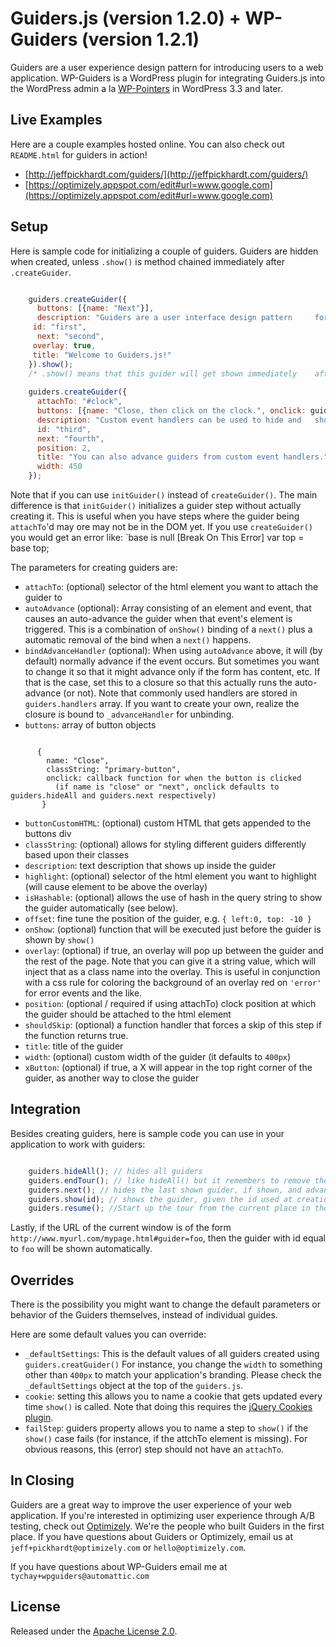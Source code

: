 Guiders.js (version 1.2.0) + WP-Guiders (version 1.2.1)
======================================================

Guiders are a user experience design pattern for introducing users to a web application.  WP-Guiders is a WordPress plugin for integrating Guiders.js into the WordPress admin a la [WP-Pointers](http://wpeden.com/how-to-use-wp-pointer-tooltip-in-wordpress-3-3/) in WordPress 3.3 and later.

Live Examples
-------------

Here are a couple examples hosted online.  You can also check out `README.html` for guiders in action!

- [http://jeffpickhardt.com/guiders/](http://jeffpickhardt.com/guiders/)
- [https://optimizely.appspot.com/edit#url=www.google.com](https://optimizely.appspot.com/edit#url=www.google.com)


Setup
-----

Here is sample code for initializing a couple of guiders.  Guiders are hidden when created, unless `.show()` is method chained immediately after `.createGuider`.

~~~ javascript

	guiders.createGuider({
	  buttons: [{name: "Next"}],
	  description: "Guiders are a user interface design pattern 	for introducing features of software. This dialog box, for 	example, is the first in a series of guiders that together make up a guide.",
 	 id: "first",
	  next: "second",
 	 overlay: true,
 	 title: "Welcome to Guiders.js!"
	}).show();
	/* .show() means that this guider will get shown immediately 	after creation. */
	
	guiders.createGuider({
	  attachTo: "#clock",
	  buttons: [{name: "Close, then click on the clock.", onclick: guiders.hideAll}],
	  description: "Custom event handlers can be used to hide and 	show guiders. This allows you to interactively show the user how to use your software by having them complete steps. To try 	it, click on the clock.",
	  id: "third",
	  next: "fourth",
	  position: 2,
	  title: "You can also advance guiders from custom event handlers.",
	  width: 450
	});

~~~~

Note that if you can use `initGuider()` instead of `createGuider()`. The main difference is that `initGuider()` initializes a guider step without actually creating it. This is useful when you have steps where the guider being `attachTo`'d may ore may not be in the DOM yet. If you use `createGuider()` you would get an error like: `base is null [Break On This Error] var top = base top;

The parameters for creating guiders are:

- `attachTo`: (optional) selector of the html element you want to attach the guider to
- `autoAdvance` (optional): Array consisting of an element and event, that causes an auto-advance the guider when that event's element is triggered. This is a combination of `onShow()` binding of a `next()` plus a automatic removal of the bind when a `next()` happens.
- `bindAdvanceHandler` (optional): When using `autoAdvance` above,  it will (by default) normally advance if the event occurs. But sometimes you want to change it so that it might advance only if the form has content, etc. If that is the case, set this to a closure so that this actually runs the auto-advance (or not). Note that commonly used handlers are stored in `guiders.handlers` array. If you want to create your own, realize the closure is bound to `_advanceHandler` for unbinding. 
- `buttons`: array of button objects

~~~

	  {
	    name: "Close",
	    classString: "primary-button",
	    onclick: callback function for when the button is clicked
	      (if name is "close" or "next", onclick defaults to guiders.hideAll and guiders.next respectively)
	   }

~~~

- `buttonCustomHTML`: (optional) custom HTML that gets appended to the buttons div
- `classString`: (optional) allows for styling different guiders differently based upon their classes
- `description`: text description that shows up inside the guider
- `highlight`: (optional) selector of the html element you want to highlight (will cause element to be above the overlay)
- `isHashable`: (optional) allows the use of hash in the query string to show the guider automatically (see below).
- `offset`: fine tune the position of the guider, e.g. `{ left:0, top: -10 }`
- `onShow`: (optional) function that will be executed just before the guider is shown by `show()`
- `overlay`: (optional) if true, an overlay will pop up between the guider and the rest of the page. Note that you can give it a string value, which will inject that as a class name into the overlay. This is useful in conjunction with a css rule for coloring the background of an overlay red on `'error'` for error events and the like.
- `position`: (optional / required if using attachTo) clock position at which the guider should be attached to the html element
- `shouldSkip`: (optional) a function handler that forces a skip of this step if the function returns true.
- `title`: title of the guider
- `width`: (optional) custom width of the guider (it defaults to `400px`)
- `xButton`: (optional) if true, a X will appear in the top right corner of the guider, as another way to close the guider



Integration
-----------

Besides creating guiders, here is sample code you can use in your application to work with guiders:

~~~ javascript

	guiders.hideAll(); // hides all guiders
	guiders.endTour(); // like hideAll() but it remembers to remove the cookie also
	guiders.next(); // hides the last shown guider, if shown, and advances to the next guider
	guiders.show(id); // shows the guider, given the id used at creation
	guiders.resume(); //Start up the tour from the current place in the cookie (if set). This is useful when your tour leaves the page yoga re on. Unlike show() it will skip steps that need to be skipped.

~~~


Lastly, if the URL of the current window is of the form `http://www.myurl.com/mypage.html#guider=foo`, then the guider with id equal to `foo` will be shown automatically.

Overrides
---------

There is the possibility you might want to change the default parameters or behavior of the Guiders themselves, instead of individual guides.

Here are some default values you can override:

- `_defaultSettings`: This is the default values of all guiders created using `guiders.creatGuider()` For instance, you change the `width` to something other than `400px` to match your application's branding. Please check the `_defaultSettings` object at the top of the `guiders.js`.
- `cookie`: setting this allows you to name a cookie that gets updated every time `show()` is called. Note that doing this requires the [jQuery Cookies plugin](https://github.com/carhartl/jquery-cookie).
- `failStep`: guiders property allows you to name a step to `show()` if the `show()` case fails (for instance, if the attchTo element is missing). For obvious reasons, this (error) step should not have an `attachTo`.

In Closing
----------

Guiders are a great way to improve the user experience of your web application.  If you're interested in optimizing user experience through A/B testing, check out [Optimizely](http://www.optimizely.com).  We're the people who built Guiders in the first place. If you have questions about Guiders or Optimizely, email us at `jeff+pickhardt@optimizely.com` or `hello@optimizely.com`.

If you have questions about WP-Guiders email me at `tychay+wpguiders@automattic.com`

License
-------

Released under the [Apache License 2.0](http://www.apache.org/licenses/LICENSE-2.0.html).